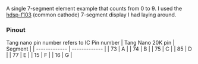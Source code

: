 A single 7-segment element example that counts from 0 to 9. I used the [hdsp-f103](https://www.mouser.fi/ProductDetail/Broadcom-Avago/HDSP-F103?qs=pQfy5%252BKCabIOFvQjIX%2FsAw%3D%3D) (common cathode) 7-segment display I had laying around.

### Pinout
Tang nano pin number refers to IC Pin number
| Tang Nano 20K pin | Segment |
| ------------- | ------------- |
| 73 | A |
| 74 | B |
| 75 | C |
| 85 | D |
| 77 | E |
| 15 | F |
| 16 | G |
